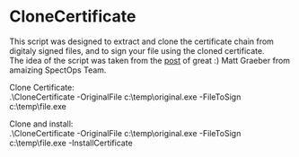 # CloneCertificate


This script was designed to extract and clone the certificate chain from digitaly signed files, and to sign your file 
using the cloned certificate.  
The idea of the script was taken from the [post](https://posts.specterops.io/code-signing-certificate-cloning-attacks-and-defenses-6f98657fc6ec)
 of great :)  Matt Graeber from amaizing SpectOps Team. 


Clone Certificate:   
.\CloneCertificate -OriginalFile c:\temp\original.exe -FileToSign c:\temp\file.exe

Clone and install:  
.\CloneCertificate -OriginalFile c:\temp\original.exe -FileToSign c:\temp\file.exe -InstallCertificate
    
